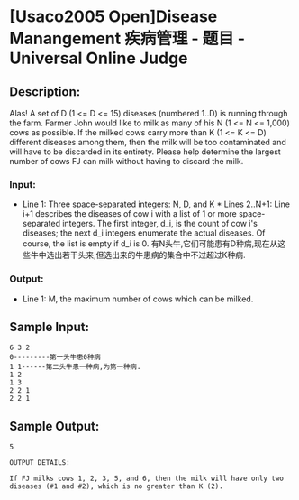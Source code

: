 # [Usaco2005 Open]Disease Manangement 疾病管理 - 题目 - Universal Online Judge

## Description: 

Alas! A set of D (1 <= D <= 15) diseases (numbered 1..D) is running through the farm. Farmer John would like to milk as many of his N (1 <= N <= 1,000) cows as possible. If the milked cows carry more than K (1 <= K <= D) different diseases among them, then the milk will be too contaminated and will have to be discarded in its entirety. Please help determine the largest number of cows FJ can milk without having to discard the milk. 

### Input: 

* Line 1: Three space-separated integers: N, D, and K * Lines 2..N+1: Line i+1 describes the diseases of cow i with a list of 1 or more space-separated integers. The first integer, d_i, is the count of cow i's diseases; the next d_i integers enumerate the actual diseases. Of course, the list is empty if d_i is 0. 有N头牛,它们可能患有D种病,现在从这些牛中选出若干头来,但选出来的牛患病的集合中不过超过K种病.

### Output: 

* Line 1: M, the maximum number of cows which can be milked. 


## Sample Input: 
```
6 3 2
0---------第一头牛患0种病
1 1------第二头牛患一种病,为第一种病.
1 2
1 3
2 2 1
2 2 1

```

## Sample Output: 
```
5

OUTPUT DETAILS:

If FJ milks cows 1, 2, 3, 5, and 6, then the milk will have only two
diseases (#1 and #2), which is no greater than K (2). 


```
